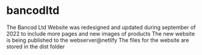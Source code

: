 # bancodltd

The Bancod Ltd Website was redesigned and updated during september of 2022 to include more pages and new images of products
The new website is being published to the webserver@netlify
The files for the website are stored in the dist folder
